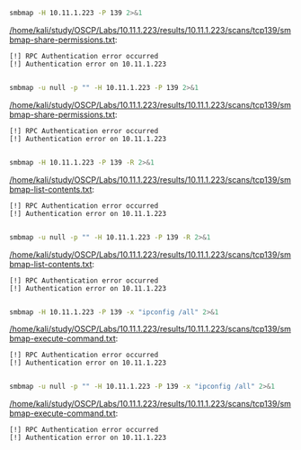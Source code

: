 ```bash
smbmap -H 10.11.1.223 -P 139 2>&1
```

[/home/kali/study/OSCP/Labs/10.11.1.223/results/10.11.1.223/scans/tcp139/smbmap-share-permissions.txt](file:///home/kali/study/OSCP/Labs/10.11.1.223/results/10.11.1.223/scans/tcp139/smbmap-share-permissions.txt):

```
[!] RPC Authentication error occurred
[!] Authentication error on 10.11.1.223


```
```bash
smbmap -u null -p "" -H 10.11.1.223 -P 139 2>&1
```

[/home/kali/study/OSCP/Labs/10.11.1.223/results/10.11.1.223/scans/tcp139/smbmap-share-permissions.txt](file:///home/kali/study/OSCP/Labs/10.11.1.223/results/10.11.1.223/scans/tcp139/smbmap-share-permissions.txt):

```
[!] RPC Authentication error occurred
[!] Authentication error on 10.11.1.223


```
```bash
smbmap -H 10.11.1.223 -P 139 -R 2>&1
```

[/home/kali/study/OSCP/Labs/10.11.1.223/results/10.11.1.223/scans/tcp139/smbmap-list-contents.txt](file:///home/kali/study/OSCP/Labs/10.11.1.223/results/10.11.1.223/scans/tcp139/smbmap-list-contents.txt):

```
[!] RPC Authentication error occurred
[!] Authentication error on 10.11.1.223


```
```bash
smbmap -u null -p "" -H 10.11.1.223 -P 139 -R 2>&1
```

[/home/kali/study/OSCP/Labs/10.11.1.223/results/10.11.1.223/scans/tcp139/smbmap-list-contents.txt](file:///home/kali/study/OSCP/Labs/10.11.1.223/results/10.11.1.223/scans/tcp139/smbmap-list-contents.txt):

```
[!] RPC Authentication error occurred
[!] Authentication error on 10.11.1.223


```
```bash
smbmap -H 10.11.1.223 -P 139 -x "ipconfig /all" 2>&1
```

[/home/kali/study/OSCP/Labs/10.11.1.223/results/10.11.1.223/scans/tcp139/smbmap-execute-command.txt](file:///home/kali/study/OSCP/Labs/10.11.1.223/results/10.11.1.223/scans/tcp139/smbmap-execute-command.txt):

```
[!] RPC Authentication error occurred
[!] Authentication error on 10.11.1.223


```
```bash
smbmap -u null -p "" -H 10.11.1.223 -P 139 -x "ipconfig /all" 2>&1
```

[/home/kali/study/OSCP/Labs/10.11.1.223/results/10.11.1.223/scans/tcp139/smbmap-execute-command.txt](file:///home/kali/study/OSCP/Labs/10.11.1.223/results/10.11.1.223/scans/tcp139/smbmap-execute-command.txt):

```
[!] RPC Authentication error occurred
[!] Authentication error on 10.11.1.223


```
